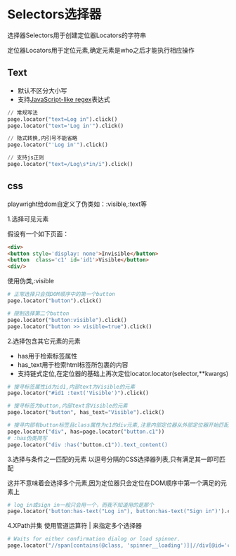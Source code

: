 # Selectors选择器
选择器Selectors用于创建定位器Locators的字符串

定位器Locators用于定位元素,确定元素是who之后才能执行相应操作
## Text
- 默认不区分大小写
- 支持[JavaScript-like regex](https://developer.mozilla.org/en-US/docs/Web/JavaScript/Reference/Global_Objects/RegExp)表达式

```py
// 常规写法
page.locator("text=Log in").click()
page.locator("text='Log in'").click()

// 隐式转换,内引号不能省略
page.locator("'Log in'").click()

// 支持js正则
page.locator("text=/Log\s*in/i").click()
```
## css
playwright给dom自定义了伪类如：:visible,:text等

1.选择可见元素

假设有一个如下页面：
```html
<div>
<button style='display: none'>Invisible</button>
<button  class='c1' id='id1'>Visible</button>
<div/>
```
使用伪类,:visible
```py
# 正常选择只会找DOM顺序中的第一个button
page.locator("button").click()

# 限制选择第二个button
page.locator("button:visible").click()
page.locator("button >> visible=true").click()
```
2.选择包含其它元素的元素

- has用于检索标签属性
- has_text用于检索html标签所包裹的内容
- 支持链式定位,在定位器的基础上再次定位locator.locator(selector,\**kwargs)
```py
# 搜寻标签属性id为id1,内部text为Visible的元素
page.locator("#id1 :text('Visible')").click()

# 搜寻标签为button,内部text含Visible的元素
page.locator("button", has_text="Visible").click()

# 搜寻内部有button标签且class属性为c1的div元素,注意内部定位器从外部定位器开始匹配,而非从文档根目录开始匹配
page.locator("div", has=page.locator("button.c1"))
# :has伪类简写
page.locator("div :has("button.c1")).text_content()
```
3.选择与条件之一匹配的元素
以逗号分隔的CSS选择器列表,只有满足其一即可匹配

这并不意味着会选择多个元素,因为定位器只会定位在DOM顺序中第一个满足的元素上
```py
# log in或sign in一般只会用一个，而我不知道用的是那个 
page.locator('button:has-text("Log in"), button:has-text("Sign in")').click()
```

4.XPath并集
使用管道运算符 | 来指定多个选择器
```py
# Waits for either confirmation dialog or load spinner.
page.locator("//span[contains(@class, 'spinner__loading')]|//div[@id='confirmation']").wait_for()
```





